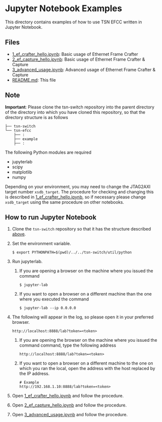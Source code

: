 # Jupyter Notebook Examples

This directory contains examples of how to use TSN EFCC written in Jupyter Notebook.

## Files
- [1_ef_crafter_hello.ipynb](./1_ef_crafter_hello.ipynb): Basic usage of Ethernet Frame Crafter
- [2_ef_capture_hello.ipynb](./2_ef_capture_hello.ipynb): Basic usage of Ethernet Frame Crafter & Capture
- [3_advanced_usage.ipynb](./3_advanced_usage.ipynb): Advanced usage of Ethernet Frame Crafter & Capture
- [README.md](./README.md): This file

## Note
**Important**: Please clone the tsn-switch repository into the parent directory of the directory into which you have cloned this repository, so that the directory structure is as follows
```shell
├── tsn-switch
└── tsn-efcc
    ├── :
    ├── example
    ├── :
```
The following Python modules are required
- jupyterlab
- scipy
- matplotlib
- numpy

Depending on your environment, you may need to change the JTAG2AXI target number `xsdb_target`.
The procedure for checking and changing this is described in [1_ef_crafter_hello.ipynb](./1_ef_crafter_hello.ipynb), so if necessary please change `xsdb_target` using the same procedure on other notebooks.

## How to run Jupyter Notebook
1. Clone the `tsn-switch` repository so that it has the structure described [above](#note).
2. Set the environment variable.
   ```shell
   $ export PYTHONPATH=$(pwd)/../../tsn-switch/util/python
   ```
3. Run jupyterlab.
   1. If you are opening a browser on the machine where you issued the command
      ```shell
      $ jupyter-lab
      ```
   2. If you want to open a browser on a different machine than the one where you executed the command
      ```shell
      $ jupyter-lab --ip 0.0.0.0
      ```
4. The following will appear in the log, so please open it in your preferred browser.   
   ```shell
   http://localhost:8888/lab?token=<token>
   ```
   1. If you are opening the browser on the machine where you issued the command
      command, type the following address
      ```shell
      http://localhost:8888/lab?token=<token>
      ```
   2. If you want to open a browser on a different machine to the one on which you ran the local, open the address with the host replaced by the IP address.
      ```shell
      # Example
      http://192.168.1.10:8888/lab?token=<token>
      ```

5. Open [1_ef_crafter_hello.ipynb](1_ef_crafter_hello.ipynb) and follow the procedure.
6. Open [2_ef_capture_hello.ipynb](2_ef_capture_hello.ipynb) and follow the procedure.
7. Open [3_advanced_usage.ipynb](3_advanced_usage.ipynb) and follow the procedure.
